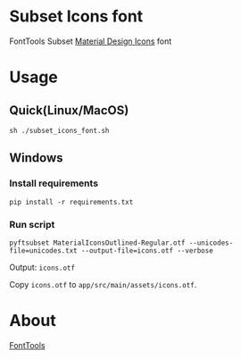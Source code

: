 # Subset Icons font

FontTools Subset [Material Design Icons](https://fonts.google.com/icons) font

# Usage

## Quick(Linux/MacOS)
```shell
sh ./subset_icons_font.sh
```

## Windows

### Install requirements
```shell
pip install -r requirements.txt
```
### Run script
```shell
pyftsubset MaterialIconsOutlined-Regular.otf --unicodes-file=unicodes.txt --output-file=icons.otf --verbose
```

Output: `icons.otf`

Copy `icons.otf` to `app/src/main/assets/icons.otf`.

# About

[FontTools](https://fonttools.readthedocs.io/en/latest/subset/index.html)
